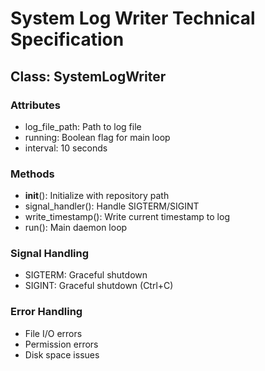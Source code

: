 # System Log Writer Technical Specification

## Class: SystemLogWriter

### Attributes
- log_file_path: Path to log file
- running: Boolean flag for main loop
- interval: 10 seconds

### Methods
- __init__(): Initialize with repository path
- signal_handler(): Handle SIGTERM/SIGINT
- write_timestamp(): Write current timestamp to log
- run(): Main daemon loop

### Signal Handling
- SIGTERM: Graceful shutdown
- SIGINT: Graceful shutdown (Ctrl+C)

### Error Handling
- File I/O errors
- Permission errors
- Disk space issues
